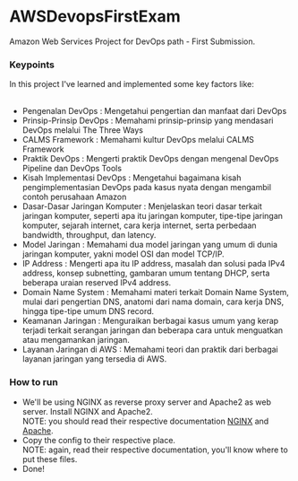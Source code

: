 # AWSDevopsFirstExam
Amazon Web Services Project for DevOps path - First Submission.
<br>

<h3>Keypoints</h3>
In this project I've learned and implemented some key factors like:
<br><br>
<ul>
  <li>Pengenalan DevOps : Mengetahui pengertian dan manfaat dari DevOps</li>
  <li>Prinsip-Prinsip DevOps : Memahami prinsip-prinsip yang mendasari DevOps melalui The Three Ways</li>
  <li>CALMS Framework : Memahami kultur DevOps melalui CALMS Framework</li>
  <li>Praktik DevOps : Mengerti praktik DevOps dengan mengenal DevOps Pipeline dan DevOps Tools</li>
  <li>Kisah Implementasi DevOps : Mengetahui bagaimana kisah pengimplementasian DevOps pada kasus nyata dengan mengambil contoh perusahaan Amazon</li>
  <li>Dasar-Dasar Jaringan Komputer : Menjelaskan teori dasar terkait jaringan komputer, seperti apa itu jaringan komputer, tipe-tipe jaringan komputer, sejarah internet, cara kerja internet, serta perbedaan bandwidth, throughput, dan latency.</li>
  <li>Model Jaringan : Memahami dua model jaringan yang umum di dunia jaringan komputer, yakni model OSI dan model TCP/IP.</li>
  <li>IP Address : Mengerti apa itu IP address, masalah dan solusi pada IPv4 address, konsep subnetting, gambaran umum tentang DHCP, serta beberapa uraian reserved IPv4 address.</li>
  <li>Domain Name System : Memahami materi terkait Domain Name System, mulai dari pengertian DNS, anatomi dari nama domain, cara kerja DNS, hingga tipe-tipe umum DNS record.</li>
  <li>Keamanan Jaringan : Menguraikan berbagai kasus umum yang kerap terjadi terkait serangan jaringan dan beberapa cara untuk menguatkan atau mengamankan jaringan.</li>
  <li>Layanan Jaringan di AWS : Memahami teori dan praktik dari berbagai layanan jaringan yang tersedia di AWS.</li>
</ul>

<h3>How to run</h3>
<ul>
  <li>We'll be using NGINX as reverse proxy server and Apache2 as web server. Install NGINX and Apache2.<br>NOTE: you should read their respective documentation <a href="https://nginx.org/en/linux_packages.html">NGINX</a> and <a href="https://httpd.apache.org/download.cgi">Apache</a>.</li>
  <li>Copy the config to their respective place.<br>NOTE: again, read their respective documentation, you'll know where to put these files.</li>
  <li>Done!</li>
</ul>
